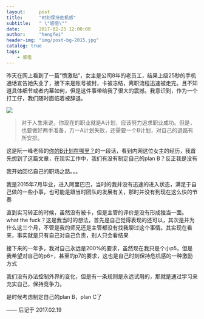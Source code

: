 ```yaml
---
layout:     post
title:      "时刻保持危机感"
subtitle:   " \"感悟\""
date:       2017-02-25 12:00:00
author:     "hengfei"
header-img: "img/post-bg-2015.jpg"
catalog: true
tags:
    - 感悟
---
```



昨天在网上看到了一篇“愤激贴”，女主是公司8年的老员工，结果上级25秒的手机通话宣告她失业了，接下来是账号被封，卡被冻结，离职流程迅速被走完。且不知道具体细节或者内幕如何，但是这件事带给我了很大的震撼。我意识到，作为一个打工仔，我们随时面临着被辞退。

<img style="margin:0" src="../../../../img/weijigan.jpeg" />

> 对于人生来说，你现在的职业就是A计划，应该努力追求职业成功。但是，也要做好两手准备，万一A计划失败，还需要一个B计划，对自己的退路有所安排。

这是阮一峰老师的[你的B计划在哪里？](http://www.ruanyifeng.com/blog/2016/03/plan-b.html)的一段话，看到内网这位女主的经历，我首先想到了这篇文章，在现实工作中，我们有没有制定自己的plan B？反正我是没有

我开始回忆自己的职场之路。。。

我是2015年7月毕业，进入阿里巴巴，当时的我并没有迅速的进入状态，满足于自己做的一些小事，也可能是跟当时团队的发展有关，那时并没有到现在这么快的节奏

直到实习转正的时候，虽然没有被卡，但是主管的评价是没有形成独当一面。what the fuck？这是我当时的想法，首先是自己觉得表现的还可以，其次是并为什么这三个月，不管是我的师兄还是主管都没有找我聊过这个事情。其实现在看来，事实就是只有自己对自己负责，别人只会看结果

接下来的一年多，我对自己永远是200%的要求，虽然现在我只是个小p5，但是我希望对自己的p6+，甚至的p7的要求，这也是自己时刻保持危机感的一种激励方式

我们没有办法控制外界的变化，但是有一条规则是永远试用的，那就是通过学习来充实自己，保持竞争力。

是时候考虑制定自己的plan B，plan C了
  







—— 后记于 2017.02.19


